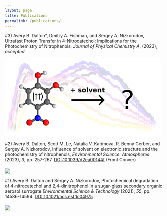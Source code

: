 ```yaml
---
layout: page
title: Publications
permalink: /publications/
---
```

#3) Avery B. Dalton\*, Dmitry A. Fishman, and Sergey A. Nizkorodov, Ultrafast Proton Transfer in 4-Nitrocatechol: Implications for the Photochemistry of Nitrophenols, *Journal of Physical Chemistry A*, (2023), *accepted*.

<img src="https://raw.githubusercontent.com/yreva/daltonian.co/main/images/TOC_1.png" width=500 align='middle'/> 

#2) Avery B. Dalton, Scott M. Le, Natalia V. Karimova, R. Benny Gerber, and Sergey A. Nizkorodov, Influence of solvent on electronic structure and the photochemistry of nitrophenols, *Environmental Science: Atmospheres* (2023), *3*, pp. 257-267. [DOI:10.1039/d2ea00144f](https://doi.org/10.1039/d2ea00144f) (Front Conver)

<img src="https://user-images.githubusercontent.com/34600666/222489216-8015e09c-8704-4a67-adcb-642faf453ea7.png" width=500 align='middle'/> 

#1) Avery B. Dalton and Sergey A. Nizkorodov, Photochemical degradation of 4-nitrocatechol and 2,4-dinitrophenol in a sugar-glass secondary organic aerosol surrogate *Environmental Science & Technology* (2021), *55*, pp. 14586-14594. [DOI:10.1021/acs.est.1c04975](https://doi.org/10.1021/acs.est.1c04975)

<img src="https://user-images.githubusercontent.com/34600666/222489054-295cc0f5-df2e-4738-9fe7-8790df23feca.png" width=500 align='middle'/> 

